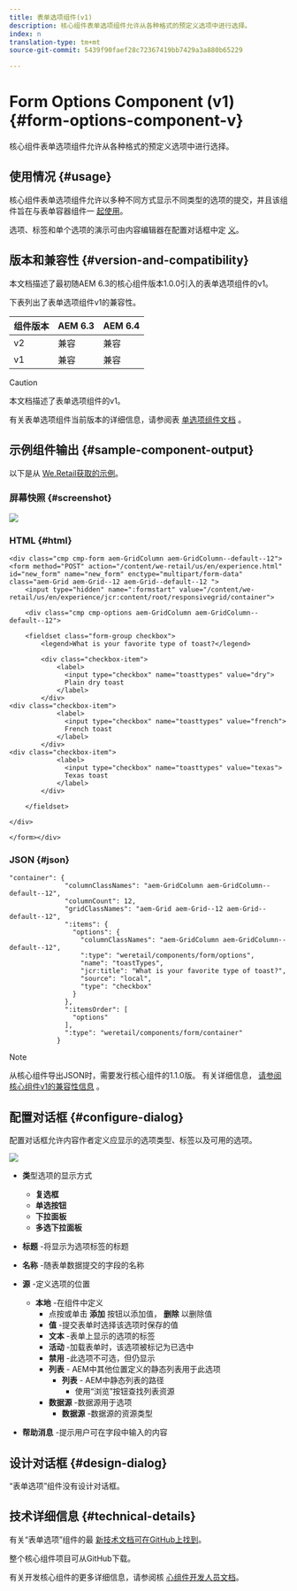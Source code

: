 ```yaml
---
title: 表单选项组件(v1)
description: 核心组件表单选项组件允许从各种格式的预定义选项中进行选择。
index: n
translation-type: tm+mt
source-git-commit: 5439f90faef28c72367419bb7429a3a880b65229

---
```



# Form Options Component (v1){#form-options-component-v}

核心组件表单选项组件允许从各种格式的预定义选项中进行选择。

## 使用情况 {#usage}

核心组件表单选项组件允许以多种不同方式显示不同类型的选项的提交，并且该组件旨在与表单容器组件一 [起使用](form-container.md)。

选项、标签和单个选项的演示可由内容编辑器在配置对话框中定 [义](form-options-v1.md#main-pars_title)。

## 版本和兼容性 {#version-and-compatibility}

本文档描述了最初随AEM 6.3的核心组件版本1.0.0引入的表单选项组件的v1。

下表列出了表单选项组件v1的兼容性。

| 组件版本 | AEM 6.3 | AEM 6.4 |
|--- |--- |--- |
| v2 | 兼容 | 兼容 |
| v1 | 兼容 | 兼容 |

>[!CAUTION]
>
>本文档描述了表单选项组件的v1。
>
>有关表单选项组件当前版本的详细信息，请参阅表 [单选项组件文档](form-options.md) 。

## 示例组件输出 {#sample-component-output}

以下是从 [We.Retail获取的示例](https://helpx.adobe.com/experience-manager/6-4/sites/developing/using/we-retail.html)。

### 屏幕快照 {#screenshot}

![](assets/chlimage_1-89.png)

### HTML {#html}

```
<div class="cmp cmp-form aem-GridColumn aem-GridColumn--default--12">
<form method="POST" action="/content/we-retail/us/en/experience.html" id="new_form" name="new_form" enctype="multipart/form-data" class="aem-Grid aem-Grid--12 aem-Grid--default--12 ">
    <input type="hidden" name=":formstart" value="/content/we-retail/us/en/experience/jcr:content/root/responsivegrid/container">
    
    <div class="cmp cmp-options aem-GridColumn aem-GridColumn--default--12">

    <fieldset class="form-group checkbox">
        <legend>What is your favorite type of toast?</legend>
        
        <div class="checkbox-item">
            <label>
              <input type="checkbox" name="toasttypes" value="dry">
              Plain dry toast
            </label>
        </div>
<div class="checkbox-item">
            <label>
              <input type="checkbox" name="toasttypes" value="french">
              French toast
            </label>
        </div>
<div class="checkbox-item">
            <label>
              <input type="checkbox" name="toasttypes" value="texas">
              Texas toast
            </label>
        </div>

    </fieldset>
    
</div>
    
</form></div>
```

### JSON {#json}

```
"container": {
              "columnClassNames": "aem-GridColumn aem-GridColumn--default--12",
              "columnCount": 12,
              "gridClassNames": "aem-Grid aem-Grid--12 aem-Grid--default--12",
              ":items": {
                "options": {
                  "columnClassNames": "aem-GridColumn aem-GridColumn--default--12",
                  ":type": "weretail/components/form/options",
                  "name": "toastTypes",
                  "jcr:title": "What is your favorite type of toast?",
                  "source": "local",
                  "type": "checkbox"
                }
              },
              ":itemsOrder": [
                "options"
              ],
              ":type": "weretail/components/form/container"
            }
```

>[!NOTE]
>
>从核心组件导出JSON时，需要发行核心组件的1.1.0版。 有关详细信息， [请参阅核心组件v1的兼容性信息](versions.md#main-pars_title_236368006) 。

## 配置对话框 {#configure-dialog}

配置对话框允许内容作者定义应显示的选项类型、标签以及可用的选项。

![](assets/chlimage_1-90.png)

* **类**&#x200B;型选项的显示方式

   * **复选框**
   * **单选按钮**
   * **下拉面板**
   * **多选下拉面板**

* **标题** -将显示为选项标签的标题
* **名称** -随表单数据提交的字段的名称
* **源** -定义选项的位置

   * **本地** -在组件中定义
      * 点按或单击 **添加** 按钮以添加值， **删除** 以删除值
      * **值** -提交表单时选择该选项时保存的值
      * **文本** -表单上显示的选项的标签
      * **活动** -加载表单时，该选项被标记为已选中
      * **禁用** -此选项不可选，但仍显示
      * **列表** - AEM中其他位置定义的静态列表用于此选项
         * **列表** - AEM中静态列表的路径
            * 使用“浏览”按钮查找列表资源
      * **数据源** -数据源用于选项
         * **数据源** -数据源的资源类型
* **帮助消息** -提示用户可在字段中输入的内容

## 设计对话框 {#design-dialog}

“表单选项”组件没有设计对话框。

## 技术详细信息 {#technical-details}

有关“表单选项”组件的最 [新技术文档可在GitHub上找到](https://github.com/adobe/aem-core-wcm-components/tree/master/content/src/content/jcr_root/apps/core/wcm/components/form/options/v1/options)。

整个核心组件项目可从GitHub下载。

有关开发核心组件的更多详细信息，请参阅核 [心组件开发人员文档](developing.md)。
